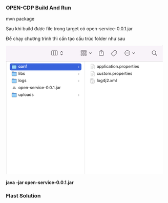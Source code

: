 ### OPEN-CDP Build And Run ###
mvn package

Sau khi build được file trong target có open-service-0.0.1.jar

Để chạy chương trình thì cần tạo cấu trúc folder như sau

<img src="uploads/app-folder-structure.png" />

<strong>java -jar open-service-0.0.1.jar</strong>

### Flast Solution ###
